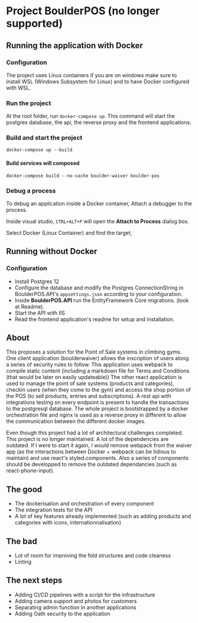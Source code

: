 # Project BoulderPOS (no longer supported)

## Running the application with Docker

### Configuration
The project uses Linux containers if you are on windows make sure to install WSL (Windows Subsystem for Linux) and to have Docker configured with WSL.

### Run the project
At the root folder, run `docker-compose up`.
This command will start the postgres database, the api, the reverse proxy and the frontend applications.

### Build and start the project
`docker-compose up --build`

#### Build services will composed
`docker-compose build --no-cache boulder-waiver boulder-pos`

### Debug a process
To debug an application inside a Docker container, Attach a debugger to the process.

Inside visual studio, `CTRL+ALT+P` will open the **Attach to Process** dialog box.

Select Docker (Linux Container) and find the target,


## Running without Docker

### Configuration 

+ Install Postgres 12
+ Configure the database and modify the Postgres ConnectionString in BoulderPOS.API's `appsettings.json` according to your configuration.
+ Inside **BoulderPOS.API** run the EntityFramework Core migrations. (look at Readme).
+ Start the API with IIS
+ Read the frontend application's readme for setup and installation.

## About 
This proposes a solution for the Point of Sale systems in climbing gyms.
One client application (boulderwaiver) allows the inscription of users along a series of security rules to follow. 
  This application uses webpack to compile static content (including a markdown file for Terms and Conditions (that would be later on easily updateable))
The other react application is used to manage the point of sale systems (products and categories), checkin users (when they come to the gym) and access the shop portion of the POS (to sell products, entries and subscriptions).
A rest api with integrations testing on every endpoint is present to handle the transactions to the postgresql database.
The whole project is bootstrapped by a docker orchestration file and nginx is used as a reverse proxy in different to allow the communication between the different docker images.

Even though this project had a lot of architectural challenges completed. This project is no longer maintained. A lot of the dependencies are outdated. 
If I were to start it again, I would remove webpack from the waiver app (as the interactions between Docker + webpack can be tidious to maintain) and use react's styled.components. Also a series of components should be developped to remove the outdated dependancies (such as react-phone-input).

## The good
+ The dockerisation and orchestration of every component
+ The integration tests for the API
+ A lot of key features already implemented (such as adding products and categories with icons, internationnalisation)
## The bad
+ Lot of room for improving the fold structures and code cleaness
+ Linting
## The next steps
+ Adding CI/CD pipelines with a script for the infrastructure
+ Adding camera support and photos for customers
+ Separating admin function in another applications
+ Adding Oath security to the application

